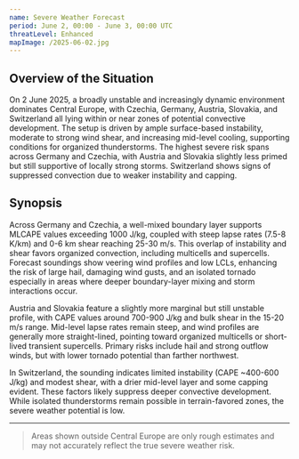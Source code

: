 ```yaml
---
name: Severe Weather Forecast
period: June 2, 00:00 - June 3, 00:00 UTC
threatLevel: Enhanced
mapImage: /2025-06-02.jpg
---
```


## Overview of the Situation

On 2 June 2025, a broadly unstable and increasingly dynamic environment dominates Central Europe, with Czechia, Germany, Austria, Slovakia, and Switzerland all lying within or near zones of potential convective development. The setup is driven by ample surface-based instability, moderate to strong wind shear, and increasing mid-level cooling, supporting conditions for organized thunderstorms. The highest severe risk spans across Germany and Czechia, with Austria and Slovakia slightly less primed but still supportive of locally strong storms. Switzerland shows signs of suppressed convection due to weaker instability and capping.

## Synopsis

Across Germany and Czechia, a well-mixed boundary layer supports MLCAPE values exceeding 1000 J/kg, coupled with steep lapse rates (7.5-8 K/km) and 0-6 km shear reaching 25-30 m/s. This overlap of instability and shear favors organized convection, including multicells and supercells. Forecast soundings show veering wind profiles and low LCLs, enhancing the risk of large hail, damaging wind gusts, and an isolated tornado especially in areas where deeper boundary-layer mixing and storm interactions occur.

Austria and Slovakia feature a slightly more marginal but still unstable profile, with CAPE values around 700-900 J/kg and bulk shear in the 15-20 m/s range. Mid-level lapse rates remain steep, and wind profiles are generally more straight-lined, pointing toward organized multicells or short-lived transient supercells. Primary risks include hail and strong outflow winds, but with lower tornado potential than farther northwest.

In Switzerland, the sounding indicates limited instability (CAPE ~400-600 J/kg) and modest shear, with a drier mid-level layer and some capping evident. These factors likely suppress deeper convective development.
While isolated thunderstorms remain possible in terrain-favored zones, the severe weather potential is low.

---

> Areas shown outside Central Europe are only rough estimates and may not accurately reflect the true severe weather risk.